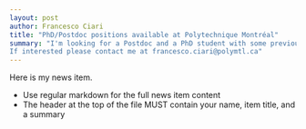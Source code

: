 ```yaml
---
layout: post
author: Francesco Ciari
title: "PhD/Postdoc positions available at Polytechnique Montréal"
summary: "I'm looking for a Postdoc and a PhD student with some previous experience with MATSim. Various topics will be available including: continuous calibration, integration of machine learning techniques, epidemic modeling.
If interested please contact me at francesco.ciari@polymtl.ca"
---
```


Here is my news item.

- Use regular markdown for the full news item content
- The header at the top of the file MUST contain your name, item title, and a summary
